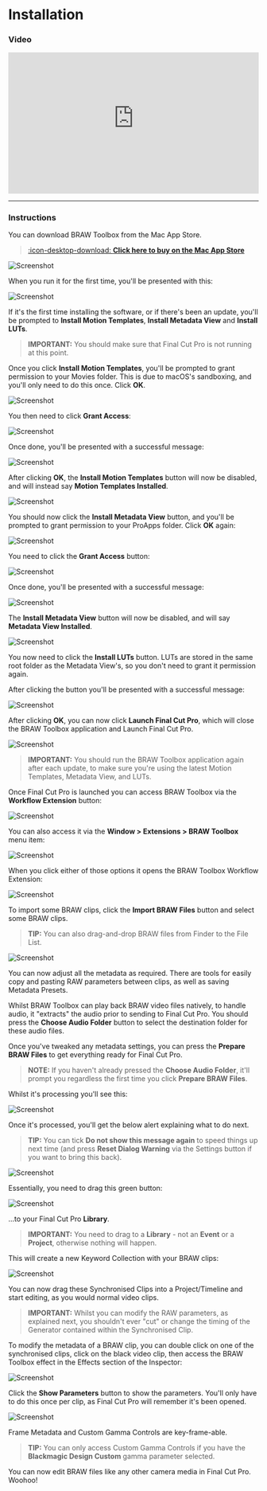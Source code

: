# Installation

### Video

<style>
.video-container {
  position: relative;
  width: 100%;
  padding-bottom: 56.25%;
}
.video {
  position: absolute;
  top: 0;
  left: 0;
  width: 100%;
  height: 100%;
  border: 0;
}
</style>

<div class="video-container">
    <iframe class="video" src="https://www.youtube-nocookie.com/embed/ybuRAGcTPuo" title="YouTube video player" frameborder="0" allow="accelerometer; autoplay; clipboard-write; encrypted-media; gyroscope; picture-in-picture; web-share" allowfullscreen></iframe>
</div>

---

### Instructions

You can download BRAW Toolbox from the Mac App Store.

> [:icon-desktop-download: **Click here to buy on the Mac App Store**](https://apps.apple.com/au/app/braw-toolbox/id6444061549?mt=12)

![Screenshot](static/mac-app-store.png)

When you run it for the first time, you'll be presented with this:

![Screenshot](static/install-01.png)

If it's the first time installing the software, or if there's been an update, you'll be prompted to **Install Motion Templates**, **Install Metadata View** and **Install LUTs**.

> **IMPORTANT:** You should make sure that Final Cut Pro is not running at this point.

Once you click **Install Motion Templates**, you'll be prompted to grant permission to your Movies folder. This is due to macOS's sandboxing, and you'll only need to do this once. Click **OK**.

![Screenshot](static/install-02.png)

You then need to click **Grant Access**:

![Screenshot](static/install-03.png)

Once done, you'll be presented with a successful message:

![Screenshot](static/install-04.png)

After clicking **OK**, the **Install Motion Templates** button will now be disabled, and will instead say **Motion Templates Installed**.

![Screenshot](static/install-05.png)

You should now click the **Install Metadata View** button, and you'll be prompted to grant permission to your ProApps folder. Click **OK** again:

![Screenshot](static/install-07.png)

You need to click the **Grant Access** button:

![Screenshot](static/install-06.png)

Once done, you'll be presented with a successful message:

![Screenshot](static/install-08.png)

The **Install Metadata View** button will now be disabled, and will say **Metadata View Installed**.

![Screenshot](static/install-21.png)

You now need to click the **Install LUTs** button. LUTs are stored in the same root folder as the Metadata View's, so you don't need to grant it permission again.

After clicking the button you'll be presented with a successful message:

![Screenshot](static/install-22.png)

After clicking **OK**, you can now click **Launch Final Cut Pro**, which will close the BRAW Toolbox application and Launch Final Cut Pro.

![Screenshot](static/install-09.png)

> **IMPORTANT:** You should run the BRAW Toolbox application again after each update, to make sure you're using the latest Motion Templates, Metadata View, and LUTs.

Once Final Cut Pro is launched you can access BRAW Toolbox via the **Workflow Extension** button:

![Screenshot](static/install-10.png)

You can also access it via the **Window > Extensions > BRAW Toolbox** menu item:

![Screenshot](static/install-11.png)

When you click either of those options it opens the BRAW Toolbox Workflow Extension:

![Screenshot](static/install-12.png)

To import some BRAW clips, click the **Import BRAW Files** button and select some BRAW clips.

> **TIP:** You can also drag-and-drop BRAW files from Finder to the File List.

![Screenshot](static/install-13.png)

You can now adjust all the metadata as required. There are tools for easily copy and pasting RAW parameters between clips, as well as saving Metadata Presets.

Whilst BRAW Toolbox can play back BRAW video files natively, to handle audio, it "extracts" the audio prior to sending to Final Cut Pro. You should press the **Choose Audio Folder** button to select the destination folder for these audio files.

Once you've tweaked any metadata settings, you can press the **Prepare BRAW Files** to get everything ready for Final Cut Pro.

> **NOTE:** If you haven't already pressed the **Choose Audio Folder**, it'll prompt you regardless the first time you click **Prepare BRAW Files**.

Whilst it's processing you'll see this:

![Screenshot](static/install-23.png)

Once it's processed, you'll get the below alert explaining what to do next.

> **TIP:** You can tick **Do not show this message again** to speed things up next time (and press **Reset Dialog Warning** via the Settings button if you want to bring this back).

![Screenshot](static/install-14.png)

Essentially, you need to drag this green button:

![Screenshot](static/install-15.png)

...to your Final Cut Pro **Library**.

> **IMPORTANT:** You need to drag to a **Library** - not an **Event** or a **Project**, otherwise nothing will happen.

This will create a new Keyword Collection with your BRAW clips:

![Screenshot](static/install-16.png)

You can now drag these Synchronised Clips into a Project/Timeline and start editing, as you would normal video clips.

> **IMPORTANT:** Whilst you can modify the RAW parameters, as explained next, you shouldn't ever "cut" or change the timing of the Generator contained within the Synchronised Clip.

To modify the metadata of a BRAW clip, you can double click on one of the synchronised clips, click on the black video clip, then access the BRAW Toolbox effect in the Effects section of the Inspector:

![Screenshot](static/install-17.png)

Click the **Show Parameters** button to show the parameters. You'll only have to do this once per clip, as Final Cut Pro will remember it's been opened.

![Screenshot](static/install-18.png)

Frame Metadata and Custom Gamma Controls are key-frame-able.

> **TIP:** You can only access Custom Gamma Controls if you have the **Blackmagic Design Custom** gamma parameter selected.

You can now edit BRAW files like any other camera media in Final Cut Pro. Woohoo!

